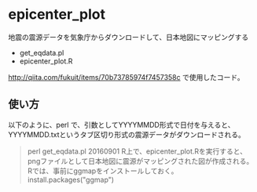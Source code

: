 # epicenter_plot
地震の震源データを気象庁からダウンロードして、日本地図にマッピングする
- get_eqdata.pl
- epicenter_plot.R

http://qiita.com/fukuit/items/70b73785974f7457358c で使用したコード。

## 使い方
以下のように、perl で、引数としてYYYYMMDD形式で日付を与えると、YYYYMMDD.txtというタブ区切り形式の震源データがダウンロードされる。
>	perl get_eqdata.pl 20160901
R上で、epicenter_plot.Rを実行すると、pngファイルとして日本地図に震源がマッピングされた図が作成される。
Rでは、事前にggmapをインストールしておく。
>	install.packages("ggmap")

